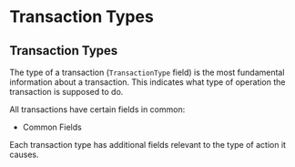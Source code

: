 # Transaction Types

## Transaction Types

The type of a transaction (`TransactionType` field) is the most fundamental information about a transaction. This indicates what type of operation the transaction is supposed to do.

All transactions have certain fields in common:

* Common Fields

Each transaction type has additional fields relevant to the type of action it causes.
